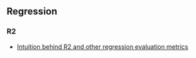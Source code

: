 

## Regression
### R2

* [Intuition behind R2 and other regression evaluation metrics](https://ragrawal.wordpress.com/2017/05/06/intuition-behind-r2-and-other-regression-evaluation-metrics/)